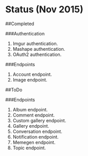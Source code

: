 # Status (Nov 2015)

##Completed

###Authentication
1. Imgur authentication.
2. Mashape authentication.
3. OAuth2 authentication.

###Endpoints
1. Account endpoint.
2. Image endpoint.

##ToDo

###Endpoints
1. Album endpoint.
2. Comment endpoint.
3. Custom gallery endpoint.
4. Gallery endpoint.
5. Conversation endpoint.
6. Notification endpoint.
7. Memegen endpoint.
8. Topic endpoint.